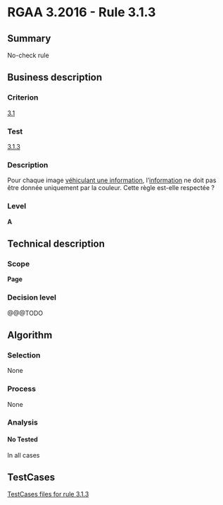 # RGAA 3.2016 - Rule 3.1.3

## Summary
No-check rule


## Business description

### Criterion
[3.1](http://references.modernisation.gouv.fr/rgaa-accessibilite/2016/criteres.html#crit-3-1)

### Test
[3.1.3](http://references.modernisation.gouv.fr/rgaa-accessibilite/2016/criteres.html#test-3-1-3)

### Description
<div lang="fr">Pour chaque image <a href="http://references.modernisation.gouv.fr/rgaa-accessibilite/glossaire.html#image-vhiculant-une-information-donne-par-la-couleur">v&#xE9;hiculant une information</a>, l&#x2019;<a href="http://references.modernisation.gouv.fr/rgaa-accessibilite/glossaire.html#information-donne-par-la-couleur">information</a> ne doit pas &#xEA;tre donn&#xE9;e uniquement par la couleur. Cette r&#xE8;gle est-elle respect&#xE9;e&nbsp;?</div>

### Level
**A**


## Technical description

### Scope
**Page**

### Decision level
@@@TODO


## Algorithm

### Selection
None

### Process
None

### Analysis

#### No Tested
In all cases


##  TestCases

[TestCases files for rule 3.1.3](https://github.com/Asqatasun/Asqatasun/tree/develop/rules/rules-rgaa3.2016/src/test/resources/testcases/rgaa32016/Rgaa32016Rule030103/)


